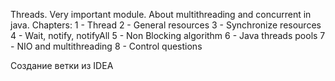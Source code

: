 Threads. Very important module. About multithreading and concurrent in java.
Chapters:
1 - Thread
2 - General resources
3 - Synchronize resources
4 - Wait, notify, notifyAll
5 - Non Blocking algorithm
6 - Java threads pools
7 - NIO and multithreading
8 - Control questions

Создание ветки из IDEA